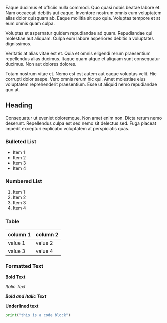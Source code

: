 Eaque ducimus et officiis nulla commodi. Quo quasi nobis beatae labore et. Nam occaecati debitis aut eaque. Inventore nostrum omnis eum voluptatem alias dolor quisquam ab. Eaque mollitia sit quo quia. Voluptas tempore et at eum omnis quam culpa.

Voluptas et aspernatur quidem repudiandae ad quam. Repudiandae qui molestiae aut aliquam. Culpa eum labore asperiores debitis a voluptates dignissimos.

Veritatis at alias vitae est et. Quia et omnis eligendi rerum praesentium repellendus alias ducimus. Itaque quam atque et aliquam sunt consequatur ducimus. Non aut dolores dolores.

Totam nostrum vitae et. Nemo est est autem aut eaque voluptas velit. Hic corrupti dolor saepe. Vero omnis rerum hic qui. Amet molestiae eius voluptatem reprehenderit praesentium. Esse ut aliquid nemo repudiandae quo at.

## Heading

Consequatur ut eveniet doloremque. Non amet enim non. Dicta rerum nemo deserunt. Repellendus culpa est sed nemo sit delectus sed. Fuga placeat impedit excepturi explicabo voluptatem at perspiciatis quas.

### Bulleted List

* Item 1
* Item 2
* Item 3
* Item 4

### Numbered List

1. Item 1
2. Item 2
3. Item 3
4. Item 4

### Table

| column 1 | column 2 |
| -------- | -------- |
| value 1  | value 2  |
| value 3  | value 4  |

### Formatted Text

**Bold Text**

*Italic Text*

***Bold and Italic Text***

__Underlined text__

```python
print("this is a code block")
```